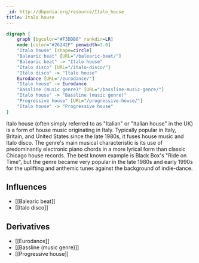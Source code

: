 ```yaml
---
_id: http://dbpedia.org/resource/Italo_house
title: Italo house
---
```


```dot
digraph {
	graph [bgcolor="#F3DDB8" rankdir=LR]
	node [color="#26242F" penwidth=3.0]
	"Italo house" [shape=circle]
	"Balearic beat" [URL="/balearic-beat/"]
	"Balearic beat" -> "Italo house"
	"Italo disco" [URL="/italo-disco/"]
	"Italo disco" -> "Italo house"
	Eurodance [URL="/eurodance/"]
	"Italo house" -> Eurodance
	"Bassline (music genre)" [URL="/bassline-music-genre/"]
	"Italo house" -> "Bassline (music genre)"
	"Progressive house" [URL="/progressive-house/"]
	"Italo house" -> "Progressive house"
}
```

Italo house (often simply referred to as "Italian" or "Italian house" in the UK) is a form of house music originating in Italy. Typically popular in Italy, Britain, and United States since the late 1980s, it fuses house music and Italo disco. The genre's main musical characteristic is its use of predominantly electronic piano chords in a more lyrical form than classic Chicago house records. The best known example is Black Box's "Ride on Time", but the genre became very popular in the late 1980s and early 1990s for the uplifting and anthemic tunes against the background of indie-dance.

## Influences

- [[Balearic beat]]
- [[Italo disco]]

## Derivatives

- [[Eurodance]]
- [[Bassline (music genre)]]
- [[Progressive house]]

